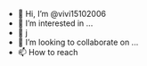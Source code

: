 - 👋 Hi, I’m @vivi15102006
- 👀 I’m interested in ...
- 🌱    j
- 💞️ I’m looking to collaborate on ...
- 📫 How to reach 

<!---
vivi15102006/vivi15102006 is a ✨ special ✨ repository because its `README.md` (this file) appears on your GitHub profile.
You can click the Preview link to take a look at your changes.
--->
